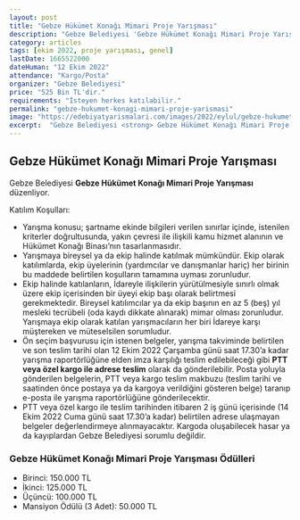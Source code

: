 ```yaml
---
layout: post
title: "Gebze Hükümet Konağı Mimari Proje Yarışması"
description: "Gebze Belediyesi 'Gebze Hükümet Konağı Mimari Proje Yarışması' düzenliyor."
category: articles
tags: [ekim 2022, proje yarışması, genel]
lastDate: 1665522000
dateHuman: "12 Ekim 2022"
attendance: "Kargo/Posta"
organizer: "Gebze Belediyesi"
price: "525 Bin TL'dir."
requirements: "İsteyen herkes katılabilir."
permalink: "gebze-hukumet-konagi-mimari-proje-yarismasi"
image: "https://edebiyatyarismalari.com/images/2022/eylul/gebze-hukumet-konagi-mimari-proje-yarismasi.jpg"
excerpt:  "Gebze Belediyesi <strong> Gebze Hükümet Konağı Mimari Proje Yarışması </strong> düzenliyor."
---
```


## Gebze Hükümet Konağı Mimari Proje Yarışması
Gebze Belediyesi **Gebze Hükümet Konağı Mimari Proje Yarışması** düzenliyor.  

Katılım Koşulları:
- Yarışma konusu; şartname ekinde bilgileri verilen sınırlar içinde, istenilen kriterler doğrultusunda, yakın çevresi ile ilişkili kamu hizmet alanının ve Hükümet Konağı Binası’nın tasarlanmasıdır.
- Yarışmaya bireysel ya da ekip halinde katılmak mümkündür. Ekip olarak katılımlarda, ekip üyelerinin (yardımcılar ve danışmanlar hariç) her birinin bu maddede belirtilen koşulların tamamına uyması zorunludur.
- Ekip halinde katılanların, İdareyle ilişkilerin yürütülmesiyle sınırlı olmak üzere ekip içerisinden bir üyeyi ekip başı olarak belirtmesi gerekmektedir. Bireysel katılımcılar ya da ekip başının en az 5 (beş) yıl mesleki tecrübeli (oda kaydı dikkate alınarak) mimar olması zorunludur. Yarışmaya ekip olarak katılan yarışmacıların her biri İdareye karşı müştereken ve müteselsilen sorumludur.
- Ön seçim başvurusu için istenen belgeler, yarışma takviminde belirtilen ve son teslim tarihi olan 12 Ekim 2022 Çarşamba günü saat 17.30’a kadar yarışma raportörlüğüne elden imza karşılığı teslim edilebileceği gibi **PTT veya özel kargo ile adrese teslim** olarak da gönderilebilir. Posta yoluyla gönderilen belgelerin, PTT veya kargo teslim makbuzu (teslim tarihi ve saatinden önce postaya ya da kargoya verildiğini gösteren belge) taranıp e-posta ile yarışma raportörlüğüne gönderilecektir.
- PTT veya özel kargo ile teslim tarihinden itibaren 2 iş günü içerisinde (14 Ekim 2022 Cuma günü saat 17.30’a kadar) belirtilen adrese ulaşmayan belgeler değerlendirmeye alınmayacaktır. Kargoda oluşabilecek hasar ya da kayıplardan Gebze Belediyesi sorumlu değildir.


### Gebze Hükümet Konağı Mimari Proje Yarışması Ödülleri
- Birinci: 150.000 TL
- İkinci: 125.000 TL
- Üçüncü: 100.000 TL
- Mansiyon Ödülü (3 Adet): 50.000 TL